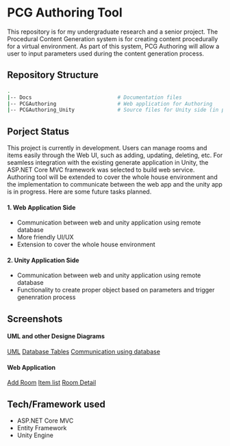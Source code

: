 # PCG Authoring Tool
This repository is for my undergraduate research and a senior project. The Procedural Content Generation system is for creating content procedurally for a virtual environment. As part of this system, PCG Authoring will allow a user to input parameters used during the content generation process.

## Repository Structure
```bash
.
|-- Docs                            # Documentation files 
|-- PCGAuthoring                    # Web application for Authoring
|-- PCGAuthoring_Unity              # Source files for Unity side (in progress)
```


## Porject Status
This project is currently in development. Users can manage rooms and items easily through the Web UI, such as adding, updating, deleting, etc. For seamless integration with the existing generate application in Unity, the ASP.NET Core MVC framework was selected to build web service. Authoring tool will be extended to cover the whole house environment and the implementation to communicate between the web app and the unity app is in progress. Here are some future tasks planned.

#### 1. Web Application Side
- Communication between web and unity application using remote database
- More friendly UI/UX
- Extension to cover the whole house environment

#### 2. Unity Application Side
- Communication between web and unity application using remote database
- Functionality to create proper object based on parameters and trigger genenration process



## Screenshots
#### UML and other Designe Diagrams
[UML](./docs/screenshot/uml.jpg)
[Database Tables](./docs/screenshot/uml.jpg)
[Communication using database](./docs/screenshot/dbcommunication.jpg)


#### Web Application
[Add Room](./docs/screenshot/create.png)
[Item list](./docs/screenshot/item.png)
[Room Detail](./docs/screenshot/detail.png)


## Tech/Framework used
- ASP.NET Core MVC
- Entity Framework
- Unity Engine